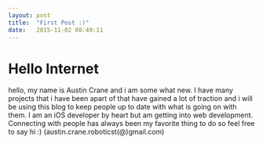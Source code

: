 ```yaml
---
layout: post
title:  "First Post :)"
date:   2015-11-02 08:49:11
---
```

Hello Internet
=============

hello, my name is Austin Crane and i am some what new. I have many projects that i have been apart of that have gained a lot of traction and i will be using this blog to keep people up to date with what is going on with them. I am an iOS developer by heart but am getting into web development. Connecting with people has always been my favorite thing to do so feel free to say hi :) (austin.crane.roboticst(@)gmail.com)
